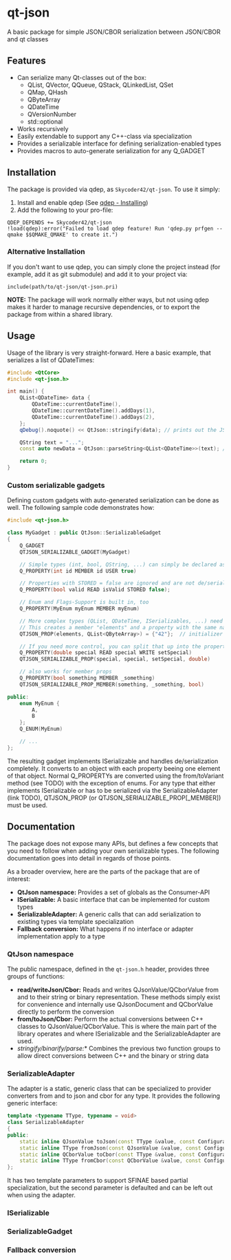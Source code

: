# qt-json
A basic package for simple JSON/CBOR serialization between JSON/CBOR and qt classes

## Features
- Can serialize many Qt-classes out of the box:
    - QList, QVector, QQueue, QStack, QLinkedList, QSet
    - QMap, QHash
    - QByteArray
    - QDateTime
    - QVersionNumber
    - std::optional
- Works recursively
- Easily extendable to support any C++-class via specialization
- Provides a serializable interface for defining serialization-enabled types
- Provides macros to auto-generate serialization for any Q_GADGET

## Installation
The package is provided via qdep, as `Skycoder42/qt-json`. To use it simply:

1. Install and enable qdep (See [qdep - Installing](https://github.com/Skycoder42/qdep#installation))
2. Add the following to your pro-file:

```qmake
QDEP_DEPENDS += Skycoder42/qt-json
!load(qdep):error("Failed to load qdep feature! Run 'qdep.py prfgen --qmake $$QMAKE_QMAKE' to create it.")
```

### Alternative Installation
If you don't want to use qdep, you can simply clone the project instead (for example, add it as git submodule) and
add it to your project via:

```qmake
include(path/to/qt-json/qt-json.pri)
```

**NOTE:** The package will work normally either ways, but not using qdep makes it harder to manage recursive
dependencies, or to export the package from within a shared library.

## Usage
Usage of the library is very straight-forward. Here a basic example, that serializes a list of QDateTimes:

```c++
#include <QtCore>
#include <qt-json.h>

int main() {
    QList<QDateTime> data {
        QDateTime::currentDateTime(),
        QDateTime::currentDateTime().addDays(1),
        QDateTime::currentDateTime().addDays(2),
    };
    qDebug().noquote() << QtJson::stringify(data); // prints out the JSON as a QString

    QString text = "...";
    const auto newData = QtJson::parseString<QList<QDateTime>>(text); // parses JSON string to C++

    return 0;
}
```

### Custom serializable gadgets
Defining custom gadgets with auto-generated serialization can be done as well. The following sample code demonstrates
how:

```c++
#include <qt-json.h>

class MyGadget : public QtJson::SerializableGadget
{
    Q_GADGET
    QTJSON_SERIALIZABLE_GADGET(MyGadget)

    // Simple types (int, bool, QString, ...) can simply be declared as normal property
    Q_PROPERTY(int id MEMBER id USER true)

    // Properties with STORED = false are ignored and are not de/serialized
    Q_PROPERTY(bool valid READ isValid STORED false);

    // Enum and Flags-Support is built in, too
    Q_PROPERTY(MyEnum myEnum MEMBER myEnum)

    // More complex types (QList, QDateTime, ISerializables, ...) need to be declared as special property
    // This creates a member "elements" and a property with the same name
    QTJSON_PROP(elements, QList<QByteArray>) = {"42"};  // initializer is optional

    // If you need more control, you can split that up into the property + extra
    Q_PROPERTY(double special READ special WRITE setSpecial)
    QTJSON_SERIALIZABLE_PROP(special, special, setSpecial, double)

    // also works for member props
    Q_PROPERTY(bool something MEMBER _something)
    QTJSON_SERIALIZABLE_PROP_MEMBER(something, _something, bool)

public:
    enum MyEnum {
        A,
        B
    };
    Q_ENUM(MyEnum)

    // ...
};
```

The resulting gadget implements ISerializable and handles de/serialization completely. It converts to an object with
each property beeing one element of that object. Normal Q_PROPERTYs are converted using the from/toVariant method
(see TODO) with the exception of enums. For any type that either implements ISerializable or has to be serialized via
the SerializableAdapter (link TODO), QTJSON_PROP (or QTJSON_SERIALIZABLE_PROP[_MEMBER]) must be used.

## Documentation
The package does not expose many APIs, but defines a few concepts that you need to follow when adding your own
serializable types. The following documentation goes into detail in regards of those points.

As a broader overview, here are the parts of the package that are of interest:

- **QtJson namespace:** Provides a set of globals as the Consumer-API
- **ISerializable:** A basic interface that can be implemented for custom types
- **SerializableAdapter:** A generic calls that can add serialization to existing types via template specialization
- **Fallback conversion:** What happens if no interface or adapter implementation apply to a type

### QtJson namespace
The public namespace, defined in the `qt-json.h` header, provides three groups of functions:

- **read/writeJson/Cbor:** Reads and writes QJsonValue/QCborValue from and to their string or binary representation.
These methods simply exist for convenience and internally use QJsonDocument and QCborValue directly to perform the
conversion
- **from/toJson/Cbor:** Perform the actual conversions between C++ classes to QJsonValue/QCborValue. This is where the
main part of the library operates and where ISerializable and the SerializableAdapter are used.
- **stringify/binarify/parse*:** Combines the previous two function groups to allow direct conversions between C++ and
the binary or string data

### SerializableAdapter
The adapter is a static, generic class that can be specialized to provider converters from and to json and cbor for any
type. It provides the following generic interface:

```cpp
template <typename TType, typename = void>
class SerializableAdapter
{
public:
    static inline QJsonValue toJson(const TType &value, const Configuration & = {});
    static inline TType fromJson(const QJsonValue &value, const Configuration & = {});
    static inline QCborValue toCbor(const TType &value, const Configuration & = {});
    static inline TType fromCbor(const QCborValue &value, const Configuration & = {});
};
```

It has two template parameters to support SFINAE based partial specialization, but the second parameter is defaulted
and can be left out when using the adapter.

### ISerializable

### SerializableGadget

### Fallback conversion
